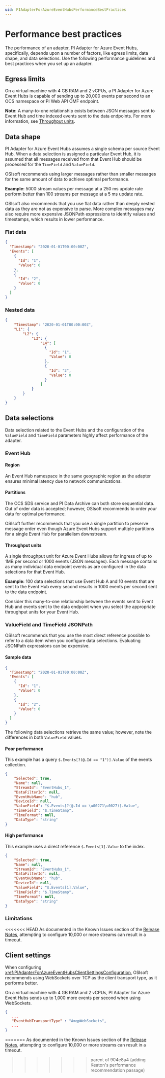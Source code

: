 ```yaml
---
uid: PIAdapterForAzureEventHubsPerformanceBestPractices
---
```


# Performance best practices

The performance of an adapter, PI Adapter for Azure Event Hubs, specifically, depends upon a number of factors, like egress limits, data shape, and data selections. Use the following performance guidelines and best practices when you set up an adapter.

## Egress limits

On a virtual machine with 4 GB RAM and 2 vCPUs, a PI Adapter for Azure Event Hubs is capable of sending up to 20,000 events per second to an OCS namespace or PI Web API OMF endpoint.

**Note:** A many-to-one relationship exists between JSON messages sent to Event Hub and time indexed events sent to the data endpoints. For more information, see [Throughput units](#throughput-units).

## Data shape

PI Adapter for Azure Event Hubs assumes a single schema per source Event Hub. When a data selection is assigned a particular Event Hub, it is assumed that all messages received from that Event Hub should be processed for the `TimeField` and `ValueField`.

OSIsoft recommends using larger messages rather than smaller messages for the same amount of data to achieve optimal performance.

**Example:** 5000 stream values per message at a 250 ms update rate perform better than 100 streams per message at a 5 ms update rate.

OSIsoft also recommends that you use flat data rather than deeply nested data as they are not as expensive to parse. More complex messages may also require more expensive JSONPath expressions to identify values and timestamps, which results in lower performance.

### Flat data

```json
{
  "Timestamp": "2020-01-01T00:00:00Z",
  "Events": [
    {
      "Id": "1",
      "Value": 0
    },
    {
      "Id": "2",
      "Value": 0
    }
  ]
}
```

### Nested data

```json
{
    "Timestamp": "2020-01-01T00:00:00Z",
    "L1": {
        "L2": {
            "L3": {
                "L4": [
                  {
                    "Id": "1",
                    "Value": 0
                  },
                  {
                    "Id": "2",
                    "Value": 0
                  }
                ]
            }
        }
    }
}
```

## Data selections

Data selection related to the Event Hubs and the configuration of the `ValueField` and `TimeField` parameters highly affect performance of the adapter.

### Event Hub

#### Region

An Event Hub namespace in the same geographic region as the adapter ensures minimal latency due to network communications.

#### Partitions

The OCS SDS service and PI Data Archive can both store sequential data. Out of order data is accepted; however, OSIsoft recommends to order your data for optimal performance.

OSIsoft further recommends that you use a single partition to preserve message order even though Azure Event Hubs support multiple partitions for a single Event Hub for parallelism downstream.

#### Throughput units

A single throughput unit for Azure Event Hubs allows for ingress of up to 1MB per second or 1000 events (JSON messages). Each message contains as many individual data endpoint events as are configured in the data selections for that Event Hub.

**Example:** 100 data selections that use Event Hub A and 10 events that are sent to the Event Hub every second results in 1000 events per second sent to the data endpoint.

Consider this many-to-one relationship between the events sent to Event Hub and events sent to the data endpoint when you select the appropriate throughput units for your Event Hub.

### ValueField and TimeField JSONPath

OSIsoft recommends that you use the most direct reference possible to refer to a data item when you configure data selections. Evaluating JSONPath expressions can be expensive.

#### Sample data

```json
{
  "Timestamp": "2020-01-01T00:00:00Z",
  "Events": [
    {
      "Id": "1",
      "Value": 0
    },
    {
      "Id": "2",
      "Value": 0
    }
  ]
}
```

The following data selections retrieve the same value; however, note the differences in both `ValueField` values.

#### Poor performance

This example has a query `$.Events[?(@.Id == "1")].Value` of the events collection.

```json
{
    "Selected": true,
    "Name": null,
    "StreamId": "EventHubs_1",
    "DataFilterId": null,
    "EventHubName": "hub",
    "DeviceId": null,
    "ValueField": "$.Events[?(@.Id == \u00271\u0027)].Value",
    "TimeField": "$.TimeStamp",
    "TimeFormat": null,
    "DataType": "string"
}
```

#### High performance

This example uses a direct reference `$.Events[1].Value` to the index.

```json
{
    "Selected": true,
    "Name": null,
    "StreamId": "EventHubs_1",
    "DataFilterId": null,
    "EventHubName": "hub",
    "DeviceId": null,
    "ValueField": "$.Events[1].Value",
    "TimeField": "$.TimeStamp",
    "TimeFormat": null,
    "DataType": "string"
}
```

### Limitations

<<<<<<< HEAD
As documented in the Known Issues section of the [Release Notes](xref:ReleaseNotes), attempting to configure 10,000 or more streams can result in a timeout.

## Client settings

When configuring <xref:PIAdapterForAzureEventHubsClientSettingsConfiguration>, OSIsoft recommends using WebSockets over TCP as the client transport type, as it performs better.

On a virtual machine with 4 GB RAM and 2 vCPUs, PI Adapter for Azure Event Hubs sends up to 1,000 more events per second when using WebSockets.

```json
{
   ...
   "EventHubTransportType" : "AmqpWebSockets",
   ...
}
```
=======
As documented in the Known Issues section of the [Release Notes](xref:ReleaseNotes), attempting to configure 10,000 or more streams can result in a timeout.
>>>>>>> parent of 904e8a4 (adding Keaton's performance recommendation passage)
